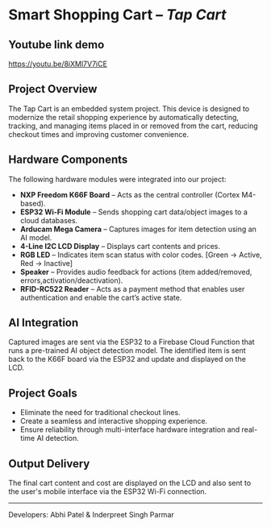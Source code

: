 # Smart Shopping Cart –  *Tap Cart*

## Youtube link demo
https://youtu.be/8iXMl7V7iCE


## Project Overview
The Tap Cart is an embedded system project. This device is designed to modernize the retail shopping experience by automatically detecting, tracking, and managing items placed in or removed from the cart, reducing checkout times and improving customer convenience.

## Hardware Components
The following hardware modules were integrated into our project:
- **NXP Freedom K66F Board** – Acts as the central controller (Cortex M4-based).
- **ESP32 Wi-Fi Module** – Sends shopping cart data/object images to a cloud databases.
- **Arducam Mega Camera** – Captures images for item detection using an AI model.
- **4-Line I2C LCD Display** – Displays cart contents and prices.
- **RGB LED** – Indicates item scan status with color codes. [Green -> Active, Red -> Inactive]
- **Speaker** – Provides audio feedback for actions (item added/removed, errors,activation/deactivation).
- **RFID-RC522 Reader** – Acts as a payment method that enables user authentication and enable the cart’s active state.

## AI Integration
Captured images are sent via the ESP32 to a Firebase Cloud Function that runs a pre-trained AI object detection model. The identified item is sent back to the K66F board via the ESP32 and update and displayed on the LCD.

## Project Goals
- Eliminate the need for traditional checkout lines.
- Create a seamless and interactive shopping experience.
- Ensure reliability through multi-interface hardware integration and real-time AI detection.

## Output Delivery
The final cart content and cost are displayed on the LCD and also sent to the user's mobile interface via the ESP32 Wi-Fi connection.

---

Developers: Abhi Patel & Inderpreet Singh Parmar
